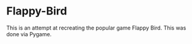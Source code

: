 # Flappy-Bird

This is an attempt at recreating the popular game Flappy Bird. This was done via Pygame.
